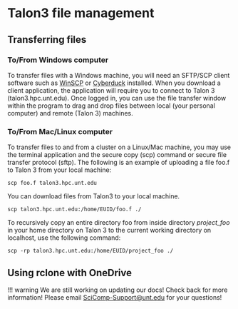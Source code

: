 # Talon3 file management

## Transferring files

### To/From Windows computer

To transfer files with a Windows machine, you will need an SFTP/SCP client software such as [WinSCP](https://winscp.net/eng/index.php) or [Cyberduck](https://cyberduck.io/) installed. When you download a client application, the application will require you to connect to Talon 3 (talon3.hpc.unt.edu). Once logged in, you can use the file transfer window within the program to drag and drop files between local (your personal computer) and remote (Talon 3) machines.

### To/From Mac/Linux computer

To transfer files to and from a cluster on a Linux/Mac machine, you may use the terminal application and the secure copy (scp) command or secure file transfer protocol (sftp). The following is an example of uploading a file foo.f to Talon 3 from your local machine:

```
scp foo.f talon3.hpc.unt.edu
```

You can download files from Talon3 to your local machine.

```
scp talon3.hpc.unt.edu:/home/EUID/foo.f ./
```

To recursively copy an entire directory foo from inside directory *project_foo* in your home directory on Talon 3 to the current working directory on localhost, use the following command:

```
scp -rp talon3.hpc.unt.edu:/home/EUID/project_foo ./
```

## Using rclone with OneDrive

!!! warning
        We are still working on updating our docs!
        Check back for more information!
        Please email SciComp-Support@unt.edu for your questions!


